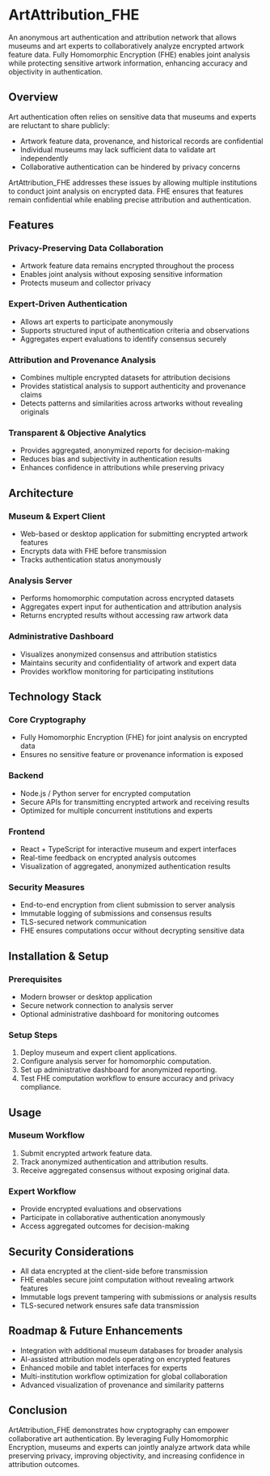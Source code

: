 # ArtAttribution_FHE

An anonymous art authentication and attribution network that allows museums and art experts to collaboratively analyze encrypted artwork feature data. Fully Homomorphic Encryption (FHE) enables joint analysis while protecting sensitive artwork information, enhancing accuracy and objectivity in authentication.

## Overview

Art authentication often relies on sensitive data that museums and experts are reluctant to share publicly:

* Artwork feature data, provenance, and historical records are confidential
* Individual museums may lack sufficient data to validate art independently
* Collaborative authentication can be hindered by privacy concerns

ArtAttribution_FHE addresses these issues by allowing multiple institutions to conduct joint analysis on encrypted data. FHE ensures that features remain confidential while enabling precise attribution and authentication.

## Features

### Privacy-Preserving Data Collaboration

* Artwork feature data remains encrypted throughout the process
* Enables joint analysis without exposing sensitive information
* Protects museum and collector privacy

### Expert-Driven Authentication

* Allows art experts to participate anonymously
* Supports structured input of authentication criteria and observations
* Aggregates expert evaluations to identify consensus securely

### Attribution and Provenance Analysis

* Combines multiple encrypted datasets for attribution decisions
* Provides statistical analysis to support authenticity and provenance claims
* Detects patterns and similarities across artworks without revealing originals

### Transparent & Objective Analytics

* Provides aggregated, anonymized reports for decision-making
* Reduces bias and subjectivity in authentication results
* Enhances confidence in attributions while preserving privacy

## Architecture

### Museum & Expert Client

* Web-based or desktop application for submitting encrypted artwork features
* Encrypts data with FHE before transmission
* Tracks authentication status anonymously

### Analysis Server

* Performs homomorphic computation across encrypted datasets
* Aggregates expert input for authentication and attribution analysis
* Returns encrypted results without accessing raw artwork data

### Administrative Dashboard

* Visualizes anonymized consensus and attribution statistics
* Maintains security and confidentiality of artwork and expert data
* Provides workflow monitoring for participating institutions

## Technology Stack

### Core Cryptography

* Fully Homomorphic Encryption (FHE) for joint analysis on encrypted data
* Ensures no sensitive feature or provenance information is exposed

### Backend

* Node.js / Python server for encrypted computation
* Secure APIs for transmitting encrypted artwork and receiving results
* Optimized for multiple concurrent institutions and experts

### Frontend

* React + TypeScript for interactive museum and expert interfaces
* Real-time feedback on encrypted analysis outcomes
* Visualization of aggregated, anonymized authentication results

### Security Measures

* End-to-end encryption from client submission to server analysis
* Immutable logging of submissions and consensus results
* TLS-secured network communication
* FHE ensures computations occur without decrypting sensitive data

## Installation & Setup

### Prerequisites

* Modern browser or desktop application
* Secure network connection to analysis server
* Optional administrative dashboard for monitoring outcomes

### Setup Steps

1. Deploy museum and expert client applications.
2. Configure analysis server for homomorphic computation.
3. Set up administrative dashboard for anonymized reporting.
4. Test FHE computation workflow to ensure accuracy and privacy compliance.

## Usage

### Museum Workflow

1. Submit encrypted artwork feature data.
2. Track anonymized authentication and attribution results.
3. Receive aggregated consensus without exposing original data.

### Expert Workflow

* Provide encrypted evaluations and observations
* Participate in collaborative authentication anonymously
* Access aggregated outcomes for decision-making

## Security Considerations

* All data encrypted at the client-side before transmission
* FHE enables secure joint computation without revealing artwork features
* Immutable logs prevent tampering with submissions or analysis results
* TLS-secured network ensures safe data transmission

## Roadmap & Future Enhancements

* Integration with additional museum databases for broader analysis
* AI-assisted attribution models operating on encrypted features
* Enhanced mobile and tablet interfaces for experts
* Multi-institution workflow optimization for global collaboration
* Advanced visualization of provenance and similarity patterns

## Conclusion

ArtAttribution_FHE demonstrates how cryptography can empower collaborative art authentication. By leveraging Fully Homomorphic Encryption, museums and experts can jointly analyze artwork data while preserving privacy, improving objectivity, and increasing confidence in attribution outcomes.
